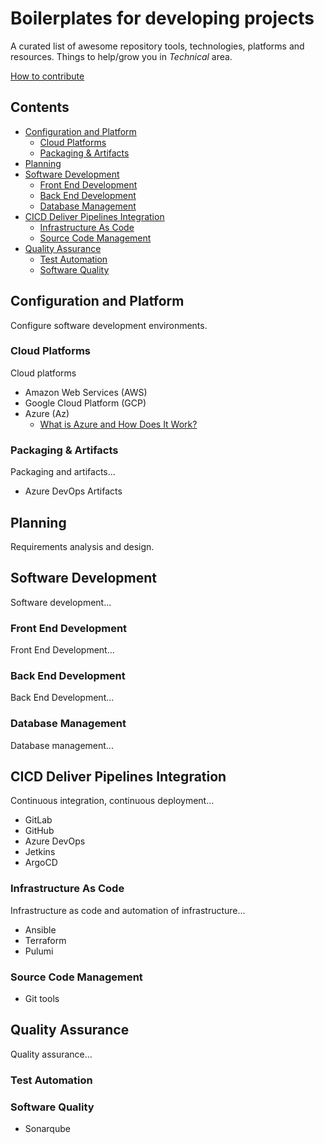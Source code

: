 # Boilerplates for developing projects
A curated list of awesome repository tools, technologies, platforms and resources. Things to help/grow you in *Technical* area.

[How to contribute](docs/contributing.md)

## Contents

- [Configuration and Platform](#configuration-and-platform)
  - [Cloud Platforms](#cloud-platforms)
  - [Packaging & Artifacts](#packaging---artifacts)
- [Planning](planning)
- [Software Development](#software-development)
  * [Front End Development](#front-end-development)
  * [Back End Development](#back-end-development)
  * [Database Management](#database-management)
- [CICD Deliver Pipelines Integration](#cicd-deliver-pipelines-integration)
  - [Infrastructure As Code](#infrastructure-as-code)
  - [Source Code Management](#source-code-management)
- [Quality Assurance](#quality-assurance)
  * [Test Automation](#test-automation)
  * [Software Quality](#software-quality)

## Configuration and Platform
Configure software development environments.

### Cloud Platforms
Cloud platforms

  - Amazon Web Services (AWS)
  - Google Cloud Platform (GCP)
  - Azure (Az)
    - [What is Azure and How Does It Work?](https://www.simplilearn.com/tutorials/azure-tutorial/what-is-azure)

### Packaging & Artifacts
Packaging and artifacts...

- Azure DevOps Artifacts

## Planning
Requirements analysis and design.

## Software Development
Software development...

### Front End Development
Front End Development...

### Back End Development
Back End Development...

### Database Management
Database management...

## CICD Deliver Pipelines Integration
Continuous integration, continuous deployment...

- GitLab
- GitHub
- Azure DevOps
- Jetkins
- ArgoCD

### Infrastructure As Code
Infrastructure as code and automation of infrastructure...

- Ansible
- Terraform
- Pulumi

### Source Code Management

- Git tools

## Quality Assurance
Quality assurance...

### Test Automation

### Software Quality

- Sonarqube